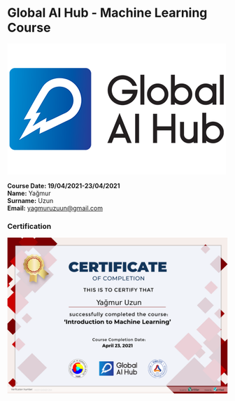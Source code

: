 # Global AI Hub - Machine Learning Course 
![all_text_here](img/logo.png)

**Course Date: 19/04/2021-23/04/2021** <br>
**Name:** Yağmur <br>
**Surname:** Uzun <br>
**Email:** yagmuruzuun@gmail.com  

### Certification
![](img/46091640681264.png)
